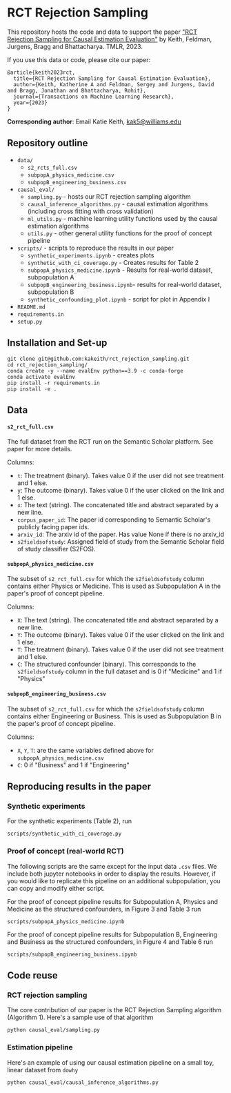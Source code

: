 # RCT Rejection Sampling

This repository hosts the code and data to support the paper ["RCT Rejection Sampling for Causal Estimation Evaluation"](https://arxiv.org/abs/2307.15176) by Keith, Feldman, Jurgens, Bragg and Bhattacharya. TMLR, 2023. 

If you use this data or code, please cite our paper:

```
@article{keith2023rct,
  title={RCT Rejection Sampling for Causal Estimation Evaluation},
  author={Keith, Katherine A and Feldman, Sergey and Jurgens, David and Bragg, Jonathan and Bhattacharya, Rohit},
  journal={Transactions on Machine Learning Research},
  year={2023}
}

```

**Corresponding author**: Email Katie Keith, kak5@williams.edu

## Repository outline

- `data/`
  - `s2_rcts_full.csv`
  - `subpopA_physics_medicine.csv`
  - `subpopB_engineering_business.csv`
- `causal_eval/`
  - `sampling.py` - hosts our RCT rejection sampling algorithm
  - `causal_inference_algorithms.py` - causal estimation algorithms (including cross fitting with cross validation)
  - `ml_utils.py` - machine learning utility functions used by the causal estimation algorithms
  - `utils.py` - other general utility functions for the proof of concept pipeline
- `scripts/` - scripts to reproduce the results in our paper
  - `synthetic_experiments.ipynb` - creates plots
  - `synthetic_with_ci_coverage.py` - Creates results for Table 2
  - `subpopA_physics_medicine.ipynb` - Results for real-world dataset, subpopulation A 
  - `subpopB_engineering_business.ipynb`- results for real-world dataset, subpopulation B 
  - `synthetic_confounding_plot.ipynb` - script for plot in Appendix I 
- `README.md`
- `requirements.in`
- `setup.py`

## Installation and Set-up

```
git clone git@github.com:kakeith/rct_rejection_sampling.git
cd rct_rejection_sampling/
conda create -y --name evalEnv python==3.9 -c conda-forge
conda activate evalEnv
pip install -r requirements.in
pip install -e .
```

## Data

#### `s2_rct_full.csv`

The full dataset from the RCT run on the Semantic Scholar platform. See paper for more details.

Columns:

- `t`: The treatment (binary). Takes value 0 if the user did not see treatment and 1 else.
- `y`: The outcome (binary). Takes value 0 if the user clicked on the link and 1 else.
- `x`: The text (string). The concatenated title and abstract separated by a new line.
- `corpus_paper_id`: The paper id corresponding to Semantic Scholar's publicly facing paper ids.
- `arxiv_id`: The arxiv id of the paper. Has value None if there is no arxiv_id
- `s2fieldsofstudy`: Assigned field of study from the Semantic Scholar field of study classifier (S2FOS).

#### `subpopA_physics_medicine.csv`

The subset of `s2_rct_full.csv` for which the `s2fieldsofstudy` column contains either Physics or Medicine. This is used as Subpopulation A in the paper's proof of concept pipeline.

Columns:

- `X`: The text (string). The concatenated title and abstract separated by a new line.
- `Y`: The outcome (binary). Takes value 0 if the user clicked on the link and 1 else.
- `T`: The treatment (binary). Takes value 0 if the user did not see treatment and 1 else.
- `C`: The structured confounder (binary). This corresponds to the `s2fieldsofstudy` column in the full dataset and is 0 if "Medicine" and 1 if "Physics"

#### `subpopB_engineering_business.csv`

The subset of `s2_rct_full.csv` for which the `s2fieldsofstudy` column contains either Engineering or Business. This is used as Subpopulation B in the paper's proof of concept pipeline.

Columns:

- `X`, `Y`, `T`: are the same variables defined above for `subpopA_physics_medicine.csv`
- `C`: 0 if "Business" and 1 if "Engineering"

## Reproducing results in the paper

### Synthetic experiments

For the synthetic experiments (Table 2), run

```
scripts/synthetic_with_ci_coverage.py
```

### Proof of concept (real-world RCT)

The following scripts are the same except for the input data `.csv` files. We include both jupyter notebooks in order to display the results. However, if you would like to replicate this pipeline on an additional subpopulation, you can copy and modify either script.

For the proof of concept pipeline results for Subpopulation A, Physics and Medicine as the structured confounders, in Figure 3 and Table 3 run

```
scripts/subpopA_physics_medicine.ipynb
```

For the proof of concept pipeline results for Subpopulation B, Engineering and Business as the structured confounders, in Figure 4 and Table 6 run

```
scripts/subpopB_engineering_business.ipynb
```

## Code reuse

### RCT rejection sampling

The core contribution of our paper is the RCT Rejection Sampling algorithm (Algorithm 1). Here's a sample use of that algorithm

```
python causal_eval/sampling.py
```

### Estimation pipeline

Here's an example of using our causal estimation pipeline on a small toy, linear dataset from `dowhy`

```
python causal_eval/causal_inference_algorithms.py
```
